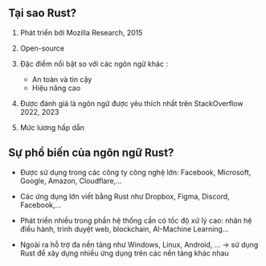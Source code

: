 ## Tại sao Rust? 

1. Phát triển bởi Mozilla Research, 2015

2. Open-source

3. Đặc điểm nổi bật so với các ngôn ngữ khác : 
    + An toàn và tin cậy
    + Hiệu năng cao
4. Được đánh giá là ngôn ngữ được yêu thích nhất trên StackOverflow 2022, 2023 

5. Mức lương hấp dẫn 

## Sự phổ biến của ngôn ngữ Rust?

+ Được sử dụng trong các công ty công nghệ lớn: Facebook, Microsoft, Google, Amazon, Cloudflare,...

+ Các ứng dụng lớn viết bằng Rust như Dropbox, Figma, Discord, Facebook,...

+ Phát triển nhiều trong phần hệ thống cần có tốc độ xử lý cao: nhân hệ điều hành, trình duyệt web, blockchain, AI-Machine Learning...

+ Ngoài ra hỗ trợ đa nền tảng như Windows, Linux, Android, ... -> sử dụng Rust để xây dựng nhiều ứng dụng trên các nền tảng khác nhau 

